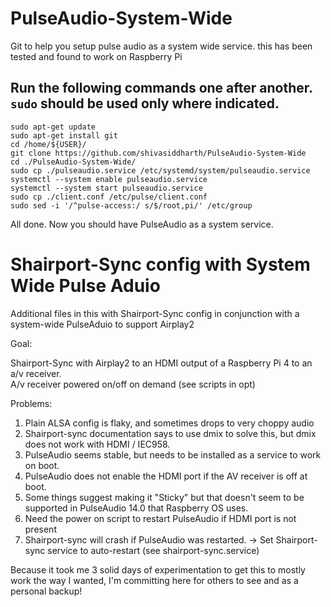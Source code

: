 # PulseAudio-System-Wide
 Git to help you setup pulse audio as a system wide service. this has been tested and found to work on Raspberry Pi

## Run the following commands one after another. ```sudo``` should be used only where indicated.            
```
sudo apt-get update     
sudo apt-get install git    
cd /home/${USER}/       
git clone https://github.com/shivasiddharth/PulseAudio-System-Wide       
cd ./PulseAudio-System-Wide/      
sudo cp ./pulseaudio.service /etc/systemd/system/pulseaudio.service    
systemctl --system enable pulseaudio.service       
systemctl --system start pulseaudio.service       
sudo cp ./client.conf /etc/pulse/client.conf        
sudo sed -i '/^pulse-access:/ s/$/root,pi/' /etc/group    
```     
All done. Now you should have PulseAudio as a system service.     

# Shairport-Sync config with System Wide Pulse Aduio

Additional files in this with Shairport-Sync config in conjunction with a system-wide PulseAduio to support Airplay2

Goal:

Shairport-Sync with Airplay2 to an HDMI output of a Raspberry Pi 4 to an a/v receiver.   
A/v receiver powered on/off on demand (see scripts in opt)

Problems:

1) Plain ALSA config is flaky, and sometimes drops to very choppy audio
2) Shairport-sync documentation says to use dmix to solve this, but dmix does not work with HDMI / IEC958.
3) PulseAudio seems stable, but needs to be installed as a service to work on boot.
4) PulseAudio does not enable the HDMI port if the AV receiver is off at boot.
5) Some things suggest making it "Sticky" but that doesn't seem to be supported in PulseAudio 14.0 that Raspberry OS uses.
6) Need the power on script to restart PulseAudio if HDMI port is not present 
7) Shairport-sync will crash if PulseAudio was restarted. -> Set Shairport-sync service to auto-restart (see shairport-sync.service)

Because it took me 3 solid days of experimentation to get this to mostly work the way I wanted, I'm committing here for others to see and as a personal backup!




